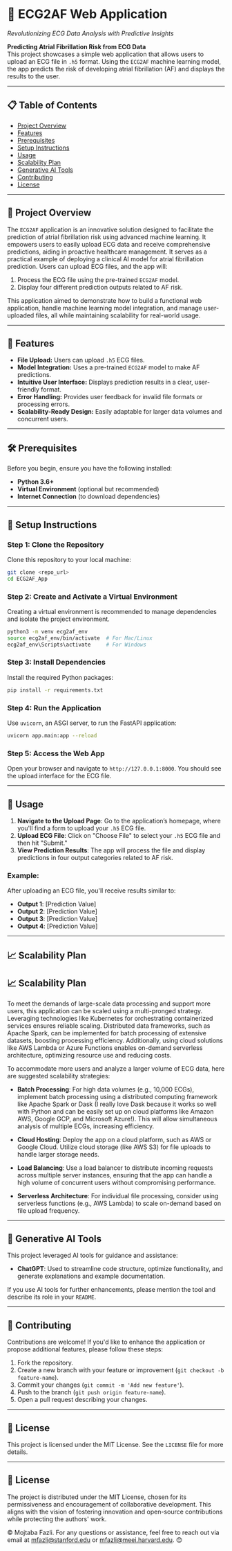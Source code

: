 
# 🌟 ECG2AF Web Application
*Revolutionizing ECG Data Analysis with Predictive Insights*

**Predicting Atrial Fibrillation Risk from ECG Data**  
This project showcases a simple web application that allows users to upload an ECG file in `.h5` format. Using the `ECG2AF` machine learning model, the app predicts the risk of developing atrial fibrillation (AF) and displays the results to the user.

---

## 📋 Table of Contents

- [Project Overview](#project-overview)
- [Features](#features)
- [Prerequisites](#prerequisites)
- [Setup Instructions](#setup-instructions)
- [Usage](#usage)
- [Scalability Plan](#scalability-plan)
- [Generative AI Tools](#generative-ai-tools)
- [Contributing](#contributing)
- [License](#license)

---

## 🎯 Project Overview
The `ECG2AF` application is an innovative solution designed to facilitate the prediction of atrial fibrillation risk using advanced machine learning. It empowers users to easily upload ECG data and receive comprehensive predictions, aiding in proactive healthcare management. It serves as a practical example of deploying a clinical AI model for atrial fibrillation prediction. Users can upload ECG files, and the app will:

1. Process the ECG file using the pre-trained `ECG2AF` model.
2. Display four different prediction outputs related to AF risk.

This application aimed to demonstrate how to build a functional web application, handle machine learning model integration, and manage user-uploaded files, all while maintaining scalability for real-world usage.

---

## 🌟 Features

- **File Upload:** Users can upload `.h5` ECG files.
- **Model Integration:** Uses a pre-trained `ECG2AF` model to make AF predictions.
- **Intuitive User Interface:** Displays prediction results in a clear, user-friendly format.
- **Error Handling:** Provides user feedback for invalid file formats or processing errors.
- **Scalability-Ready Design:** Easily adaptable for larger data volumes and concurrent users.

---

## 🛠️ Prerequisites

Before you begin, ensure you have the following installed:

- **Python 3.6+**
- **Virtual Environment** (optional but recommended)
- **Internet Connection** (to download dependencies)

---

## 🚀 Setup Instructions

### Step 1: Clone the Repository

Clone this repository to your local machine:

```bash
git clone <repo_url>
cd ECG2AF_App
```

### Step 2: Create and Activate a Virtual Environment

Creating a virtual environment is recommended to manage dependencies and isolate the project environment.

```bash
python3 -m venv ecg2af_env
source ecg2af_env/bin/activate  # For Mac/Linux
ecg2af_env\Scripts\activate     # For Windows
```

### Step 3: Install Dependencies

Install the required Python packages:

```bash
pip install -r requirements.txt
```

### Step 4: Run the Application

Use `uvicorn`, an ASGI server, to run the FastAPI application:

```bash
uvicorn app.main:app --reload
```

### Step 5: Access the Web App

Open your browser and navigate to `http://127.0.0.1:8000`. You should see the upload interface for the ECG file.

---

## 📖 Usage

1. **Navigate to the Upload Page**: Go to the application’s homepage, where you'll find a form to upload your `.h5` ECG file.
2. **Upload ECG File**: Click on "Choose File" to select your `.h5` ECG file and then hit "Submit."
3. **View Prediction Results**: The app will process the file and display predictions in four output categories related to AF risk.

### Example:
After uploading an ECG file, you'll receive results similar to:

- **Output 1**: [Prediction Value]
- **Output 2**: [Prediction Value]
- **Output 3**: [Prediction Value]
- **Output 4**: [Prediction Value]

---

## 📈 Scalability Plan

## 📈 Scalability Plan
To meet the demands of large-scale data processing and support more users, this application can be scaled using a multi-pronged strategy. Leveraging technologies like Kubernetes for orchestrating containerized services ensures reliable scaling. Distributed data frameworks, such as Apache Spark, can be implemented for batch processing of extensive datasets, boosting processing efficiency. Additionally, using cloud solutions like AWS Lambda or Azure Functions enables on-demand serverless architecture, optimizing resource use and reducing costs.

To accommodate more users and analyze a larger volume of ECG data, here are suggested scalability strategies:

- **Batch Processing**: For high data volumes (e.g., 10,000 ECGs), implement batch processing using a distributed computing framework like Apache Spark or Dask 
(I really love Dask because it works so well with Python and can be easily set up on cloud platforms like Amazon AWS, Google GCP, and Microsoft Azure!). This will allow simultaneous analysis of multiple ECGs, increasing efficiency.

- **Cloud Hosting**: Deploy the app on a cloud platform, such as AWS or Google Cloud. Utilize cloud storage (like AWS S3) for file uploads to handle larger storage needs.
- **Load Balancing**: Use a load balancer to distribute incoming requests across multiple server instances, ensuring that the app can handle a high volume of concurrent users without compromising performance.
- **Serverless Architecture**: For individual file processing, consider using serverless functions (e.g., AWS Lambda) to scale on-demand based on file upload frequency.

---

## 🤖 Generative AI Tools

This project leveraged AI tools for guidance and assistance:

- **ChatGPT**: Used to streamline code structure, optimize functionality, and generate explanations and example documentation.

If you use AI tools for further enhancements, please mention the tool and describe its role in your `README`.

---

## 🤝 Contributing

Contributions are welcome! If you'd like to enhance the application or propose additional features, please follow these steps:

1. Fork the repository.
2. Create a new branch with your feature or improvement (`git checkout -b feature-name`).
3. Commit your changes (`git commit -m 'Add new feature'`).
4. Push to the branch (`git push origin feature-name`).
5. Open a pull request describing your changes.

---

## 📜 License

This project is licensed under the MIT License. See the `LICENSE` file for more details.

---

## 📜 License
The project is distributed under the MIT License, chosen for its permissiveness and encouragement of collaborative development. This aligns with the vision of fostering innovation and open-source contributions while protecting the authors' work.

© Mojtaba Fazli. For any questions or assistance, feel free to reach out via email at mfazli@stanford.edu or mfazli@meei.harvard.edu.
 😊

